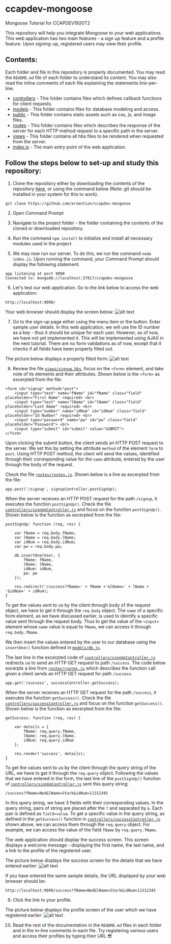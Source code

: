 # ccapdev-mongoose
Mongoose Tutorial for CCAPDEV1920T2

This repository will help you integrate Mongoose to your web applications. This web application has two main features - a sign up feature and a profile feature. Upon signing-up, registered users may view their profile.

## Contents:

Each folder and file in this repository is properly documented. You may read the `README.md` file of each folder to understand its content. You may also read the inline comments of each file explaining the statements line-per-line.

- [controllers](https://github.com/arvention/ccapdev-mongoose/tree/master/controllers) - This folder contains files which defines callback functions for client requests.
- [models](https://github.com/arvention/ccapdev-mongoose/tree/master/models) - This folder contains files for database modeling and access.
- [public](https://github.com/arvention/ccapdev-mongoose/tree/master/public) - This folder contains static assets such as css, js, and image files.
- [routes](https://github.com/arvention/ccapdev-mongoose/tree/master/routes) - This folder contains files which describes the response of the server for each HTTP method request to a specific path in the server.
- [views](https://github.com/arvention/ccapdev-mongoose/tree/master/views) - This folder contains all hbs files to be rendered when requested from the server.
- [index.js](https://github.com/arvention/ccapdev-mongoose/blob/master/index.js) - The main entry point of the web application.

## Follow the steps below to set-up and study this repository:
1. Clone the repository either by downloading the contents of the repository [here](https://github.com/arvention/ccapdev-mongoose/archive/master.zip), or using the command below (Note: git should be installed in your system for this to work).
```
git clone https://github.com/arvention/ccapdev-mongoose
```
2. Open Command Prompt
3. Navigate to the project folder - the folder containing the contents of the cloned or downloaded repository.
4. Run the command `npm install` to initialize and install all necessary modules used in the project.

5. We may now run our server. To do this, we run the command `node index.js`. Upon running the command, your Command Prompt should display the following statement:
```
app listening at port 9090
Connected to: mongodb://localhost:27017/ccapdev-mongoose
```

6. Let's test our web application. Go to the link below to access the web application:
```
http://localhost:9090/
```

Your web browser should display the screen below:
![alt text](https://github.com/arvention/ccapdev-mongoose/blob/master/index.png "Index Page")

7. Go to the sign-up page either using the menu item or the button. Enter sample user details. In this web application, we will use the ID number as a key - thus it should be unique for each user. However, as of now, we have not yet implemented it. This will be implemented using AJAX in the next tutorial. There are no form validations as of now, except that it checks if all fields have been properly filled out.

The picture below displays a properly filled form:
![alt text](https://github.com/arvention/ccapdev-mongoose/blob/master/signup.png "Sign-up Page")

8. Review the file [`views/signup.hbs`](https://github.com/arvention/ccapdev-mongoose/blob/master/views/signup.hbs), focus on the `<form>` element, and take note of its elements and their attributes. Shown below is the `<form>` as excerpted from the file:

```
<form id="signup" method="post">
    <input type="text" name="fName" id="fName" class="field" placeholder="First Name" required> <br>
    <input type="text" name="lName" id="lName" class="field" placeholder="Last Name" required> <br>
    <input type="number" name="idNum" id="idNum" class="field" placeholder="Id Number" required> <br>
    <input type="password" name="pw" id="pw" class="field" placeholder="Password"> <br>
    <input type="submit" id="submit" value="SUBMIT">
</form>
```

Upon clicking the submit button, the client sends an HTTP POST request to the server. We set this by setting the attribute `method` of the element `form` to `post`. Using HTTP POST method, the client will send the values, identified through their corresponding value for the `name` attribute, entered by the user through the body of the request.

Check the file [`routes/routes.js`](https://github.com/arvention/ccapdev-mongoose/blob/master/routes/routes.js). Shown below is a line as excerpted from the file:

```
app.post('/signup', signupController.postSignUp);
```

When the server receives an HTTP POST request for the path `/signup`, it executes the function `postSignUp()`. Check the file [`controllers/signUpController.js`](https://github.com/arvention/ccapdev-mongoose/blob/master/controllers/signUpController.js) and focus on the function `postSignUp()`. Shown below is the function as excerpted from the file:

```
postSignUp: function (req, res) {

    var fName = req.body.fName;
    var lName = req.body.lName;
    var idNum = req.body.idNum;
    var pw = req.body.pw;

    db.insertOne(User, {
        fName: fName,
        lName: lName,
        idNum: idNum,
        pw: pw
    });

    res.redirect('/success?fName=' + fName +'&lName=' + lName + '&idNum=' + idNum);
}
```

To get the values sent to us by the client through body of the request object, we have to get it through the `req.body` object. The `name` of a specific form element, as we have discussed earlier, is used to identify a specific value sent through the request body. Thus to get the value of the `<input>` element whose `name` value is equal to `fName`, we can access it through `req.body.fName`.

We then insert the values entered by the user to our database using the `insertOne()` function defined in [`models/db.js`](https://github.com/arvention/ccapdev-mongoose/blob/master/models/db.js).

The last line in the excerpted code of [`controllers/signUpController.js`](https://github.com/arvention/ccapdev-mongoose/blob/master/controllers/signUpController.js) redirects us to send an HTTP GET request to path `/success`. The code below excerpts a line from [`routes/routes.js`](https://github.com/arvention/ccapdev-mongoose/blob/master/routes/routes.js) which describes the function call given a client sends an HTTP GET request for path `/success`.

```
app.get('/success', successController.getSuccess);
```

When the server receives an HTTP GET request for the path `/success`, it executes the function `getSuccess()`. Check the file [`controllers/successController.js`](https://github.com/arvention/ccapdev-mongoose/blob/master/controllers/successController.js) and focus on the function `getSuccess()`. Shown below is the function as excerpted from the file:

```
getSuccess: function (req, res) {

    var details = {
        fName: req.query.fName,
        lName: req.query.lName,
        idNum: req.query.idNum
    };

    res.render('success', details);
}
```

To get the values sent to us by the client through the query string of the URL, we have to get it through the `req.query` object. Following the values that we have entered in the form, the last line of the `postSignUp()` function of [`controllers/signUpController.js`](https://github.com/arvention/ccapdev-mongoose/blob/master/controllers/signUpController.js) sent this query string:

```
/success?fName=Ned&lName=Stark&idNum=11312345
```

In this query string, we have 3 fields with their corresponding values. In the query string, pairs of string are placed after the `?` and separated by `&`. Each pair is defined as `field=value`. To get a specific value in the query string, as defined in the `getSuccess()` function in [`controllers/successController.js`](https://github.com/arvention/ccapdev-mongoose/blob/master/controllers/successController.js) shown above, we can access them through the `req.query` object. For example, we can access the value of the field `fName` by `req.query.fName`.

The web application should display the success screen. This screen displays a welcome message - displaying the first name, the last name, and a link to the profile of the registered user.

The picture below displays the success screen for the details that we have entered earlier:
![alt text](https://github.com/arvention/ccapdev-mongoose/blob/master/success.png "Success Page")

If you have entered the same sample details, the URL displayed by your web browser should be:
```
http://localhost:9090/success?fName=Ned&lName=Stark&idNum=11312345
```
9. Click the link to your profile.

The picture below displays the profile screen of the user which we have registered earlier:
![alt text](https://github.com/arvention/ccapdev-mongoose/blob/master/profile.png "Success Page")

10. Read the rest of the documentation in the `README.md` files in each folder and in the in-line comments in each file. Try registering various users and access their profiles by typing their URL :sunglasses:
